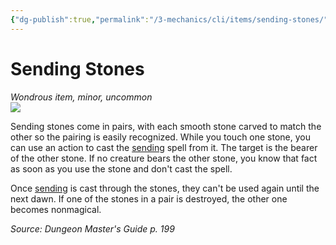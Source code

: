```yaml
---
{"dg-publish":true,"permalink":"/3-mechanics/cli/items/sending-stones/","tags":["ttrpg-cli/compendium/src/5e/dmg","ttrpg-cli/item/rarity/uncommon","ttrpg-cli/item/tier/minor"]}
---
```


# Sending Stones
*Wondrous item, minor, uncommon*  
![](3-Mechanics/CLI/items/img/sending-stones.webp#right)


Sending stones come in pairs, with each smooth stone carved to match the other so the pairing is easily recognized. While you touch one stone, you can use an action to cast the [sending](3-Mechanics/CLI/spells/sending.md) spell from it. The target is the bearer of the other stone. If no creature bears the other stone, you know that fact as soon as you use the stone and don't cast the spell.

Once [sending](3-Mechanics/CLI/spells/sending.md) is cast through the stones, they can't be used again until the next dawn. If one of the stones in a pair is destroyed, the other one becomes nonmagical.

*Source: Dungeon Master's Guide p. 199*